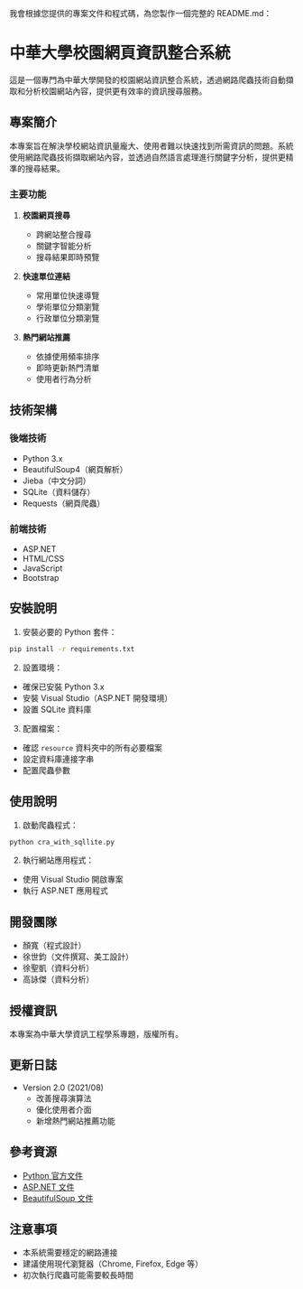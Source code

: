 我會根據您提供的專案文件和程式碼，為您製作一個完整的 README.md：



# 中華大學校園網頁資訊整合系統

這是一個專門為中華大學開發的校園網站資訊整合系統，透過網路爬蟲技術自動擷取和分析校園網站內容，提供更有效率的資訊搜尋服務。

## 專案簡介

本專案旨在解決學校網站資訊量龐大、使用者難以快速找到所需資訊的問題。系統使用網路爬蟲技術擷取網站內容，並透過自然語言處理進行關鍵字分析，提供更精準的搜尋結果。

### 主要功能

1. **校園網頁搜尋**
   - 跨網站整合搜尋
   - 關鍵字智能分析
   - 搜尋結果即時預覽

2. **快速單位連結**
   - 常用單位快速導覽
   - 學術單位分類瀏覽
   - 行政單位分類瀏覽

3. **熱門網站推薦**
   - 依據使用頻率排序
   - 即時更新熱門清單
   - 使用者行為分析

## 技術架構

### 後端技術
- Python 3.x
- BeautifulSoup4（網頁解析）
- Jieba（中文分詞）
- SQLite（資料儲存）
- Requests（網頁爬蟲）

### 前端技術
- ASP.NET
- HTML/CSS
- JavaScript
- Bootstrap

## 安裝說明

1. 安裝必要的 Python 套件：
```bash
pip install -r requirements.txt
```

2. 設置環境：
- 確保已安裝 Python 3.x
- 安裝 Visual Studio（ASP.NET 開發環境）
- 設置 SQLite 資料庫

3. 配置檔案：
- 確認 `resource` 資料夾中的所有必要檔案
- 設定資料庫連接字串
- 配置爬蟲參數

## 使用說明

1. 啟動爬蟲程式：
```bash
python cra_with_sqllite.py
```

2. 執行網站應用程式：
- 使用 Visual Studio 開啟專案
- 執行 ASP.NET 應用程式

## 開發團隊
- 顏寬（程式設計）
- 徐世鈞（文件撰寫、美工設計）
- 徐聖凱（資料分析）
- 高詠傑（資料分析）

## 授權資訊
本專案為中華大學資訊工程學系專題，版權所有。

## 更新日誌
- Version 2.0 (2021/08)
  - 改善搜尋演算法
  - 優化使用者介面
  - 新增熱門網站推薦功能

## 參考資源
- [Python 官方文件](https://docs.python.org/3/)
- [ASP.NET 文件](https://docs.microsoft.com/zh-tw/aspnet/core/?view=aspnetcore-5.0)
- [BeautifulSoup 文件](https://www.crummy.com/software/BeautifulSoup/bs4/doc/)

## 注意事項
- 本系統需要穩定的網路連接
- 建議使用現代瀏覽器（Chrome, Firefox, Edge 等）
- 初次執行爬蟲可能需要較長時間
